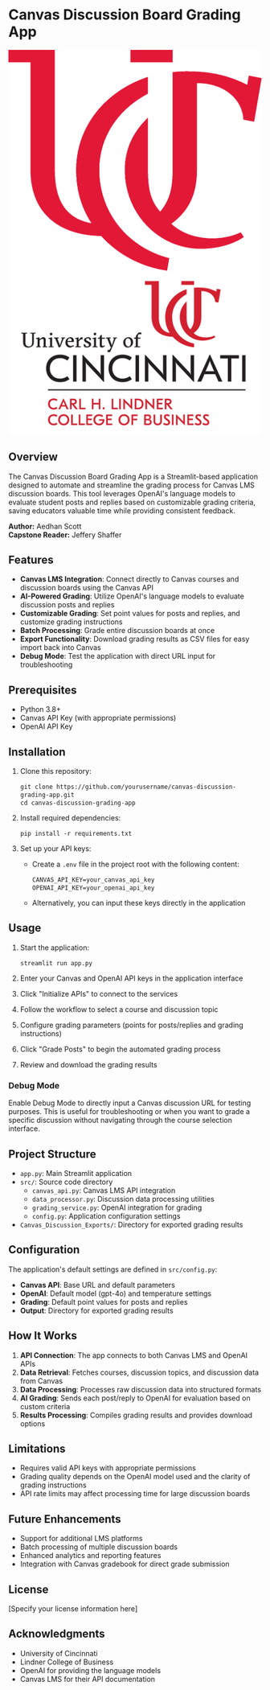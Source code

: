 # Canvas Discussion Board Grading App

![UC Logo](uc_logo.png) ![Lindner Logo](lindner_logo.png)

## Overview

The Canvas Discussion Board Grading App is a Streamlit-based application designed to automate and streamline the grading process for Canvas LMS discussion boards. This tool leverages OpenAI's language models to evaluate student posts and replies based on customizable grading criteria, saving educators valuable time while providing consistent feedback.

**Author:** Aedhan Scott  
**Capstone Reader:** Jeffery Shaffer

## Features

- **Canvas LMS Integration**: Connect directly to Canvas courses and discussion boards using the Canvas API
- **AI-Powered Grading**: Utilize OpenAI's language models to evaluate discussion posts and replies
- **Customizable Grading**: Set point values for posts and replies, and customize grading instructions
- **Batch Processing**: Grade entire discussion boards at once
- **Export Functionality**: Download grading results as CSV files for easy import back into Canvas
- **Debug Mode**: Test the application with direct URL input for troubleshooting

## Prerequisites

- Python 3.8+
- Canvas API Key (with appropriate permissions)
- OpenAI API Key

## Installation

1. Clone this repository:
   ```
   git clone https://github.com/yourusername/canvas-discussion-grading-app.git
   cd canvas-discussion-grading-app
   ```

2. Install required dependencies:
   ```
   pip install -r requirements.txt
   ```

3. Set up your API keys:
   - Create a `.env` file in the project root with the following content:
     ```
     CANVAS_API_KEY=your_canvas_api_key
     OPENAI_API_KEY=your_openai_api_key
     ```
   - Alternatively, you can input these keys directly in the application

## Usage

1. Start the application:
   ```
   streamlit run app.py
   ```

2. Enter your Canvas and OpenAI API keys in the application interface
3. Click "Initialize APIs" to connect to the services
4. Follow the workflow to select a course and discussion topic
5. Configure grading parameters (points for posts/replies and grading instructions)
6. Click "Grade Posts" to begin the automated grading process
7. Review and download the grading results

### Debug Mode

Enable Debug Mode to directly input a Canvas discussion URL for testing purposes. This is useful for troubleshooting or when you want to grade a specific discussion without navigating through the course selection interface.

## Project Structure

- `app.py`: Main Streamlit application
- `src/`: Source code directory
  - `canvas_api.py`: Canvas LMS API integration
  - `data_processor.py`: Discussion data processing utilities
  - `grading_service.py`: OpenAI integration for grading
  - `config.py`: Application configuration settings
- `Canvas_Discussion_Exports/`: Directory for exported grading results

## Configuration

The application's default settings are defined in `src/config.py`:

- **Canvas API**: Base URL and default parameters
- **OpenAI**: Default model (gpt-4o) and temperature settings
- **Grading**: Default point values for posts and replies
- **Output**: Directory for exported grading results

## How It Works

1. **API Connection**: The app connects to both Canvas LMS and OpenAI APIs
2. **Data Retrieval**: Fetches courses, discussion topics, and discussion data from Canvas
3. **Data Processing**: Processes raw discussion data into structured formats
4. **AI Grading**: Sends each post/reply to OpenAI for evaluation based on custom criteria
5. **Results Processing**: Compiles grading results and provides download options

## Limitations

- Requires valid API keys with appropriate permissions
- Grading quality depends on the OpenAI model used and the clarity of grading instructions
- API rate limits may affect processing time for large discussion boards

## Future Enhancements

- Support for additional LMS platforms
- Batch processing of multiple discussion boards
- Enhanced analytics and reporting features
- Integration with Canvas gradebook for direct grade submission

## License

[Specify your license information here]

## Acknowledgments

- University of Cincinnati
- Lindner College of Business
- OpenAI for providing the language models
- Canvas LMS for their API documentation 